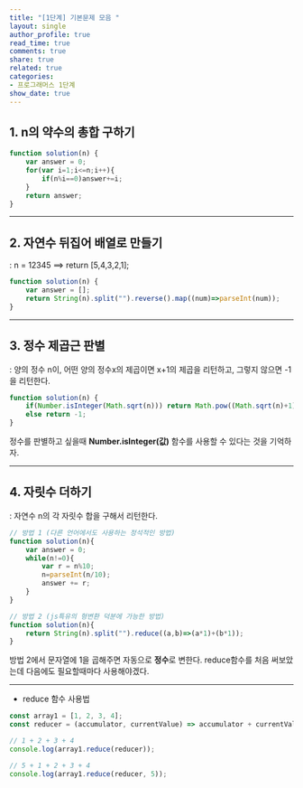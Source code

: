 ```yaml
---
title: "[1단계] 기본문제 모음 "
layout: single
author_profile: true
read_time: true
comments: true
share: true
related: true
categories:
- 프로그래머스 1단계
show_date: true
---
```


## 1. n의 약수의 총합 구하기

```js
function solution(n) {
    var answer = 0;
    for(var i=1;i<=n;i++){
        if(n%i==0)answer+=i;
    }
    return answer;
}
``` 
---------------------------------------------

## 2. 자연수 뒤집어 배열로 만들기    
: n = 12345 ==> return [5,4,3,2,1];

```js
function solution(n) {
    var answer = [];
    return String(n).split("").reverse().map((num)=>parseInt(num));
}
```

---------------------------------------------

## 3. 정수 제곱근 판별
: 양의 정수 n이, 어떤 양의 정수x의 제곱이면 x+1의 제곱을 리턴하고, 그렇지 않으면 -1을 리턴한다.

```js
function solution(n) {
    if(Number.isInteger(Math.sqrt(n))) return Math.pow((Math.sqrt(n)+1),2);
    else return -1;
}
``` 
정수를 판별하고 싶을때 **Number.isInteger(값)** 함수를 사용할 수 있다는 것을 기억하자. 

---------------------------------------------

## 4. 자릿수 더하기
: 자연수 n의 각 자릿수 합을 구해서 리턴한다.

```js
// 방법 1 (다른 언어에서도 사용하는 정석적인 방법)
function solution(n){
    var answer = 0;
    while(n!=0){
        var r = n%10;
        n=parseInt(n/10);
        answer += r;
    }
}

// 방법 2 (js특유의 형변환 덕분에 가능한 방법)
function solution(n){
    return String(n).split("").reduce((a,b)=>(a*1)+(b*1));
}
``` 

방법 2에서 문자열에 1을 곱해주면 자동으로 **정수**로 변한다.
reduce함수를 처음 써보았는데 다음에도 필요할때마다 사용해야겠다.

---------------------------------------------

- reduce 함수 사용법

```js
const array1 = [1, 2, 3, 4];
const reducer = (accumulator, currentValue) => accumulator + currentValue;

// 1 + 2 + 3 + 4
console.log(array1.reduce(reducer));

// 5 + 1 + 2 + 3 + 4
console.log(array1.reduce(reducer, 5));
```